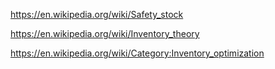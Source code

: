 
https://en.wikipedia.org/wiki/Safety_stock

https://en.wikipedia.org/wiki/Inventory_theory

https://en.wikipedia.org/wiki/Category:Inventory_optimization
